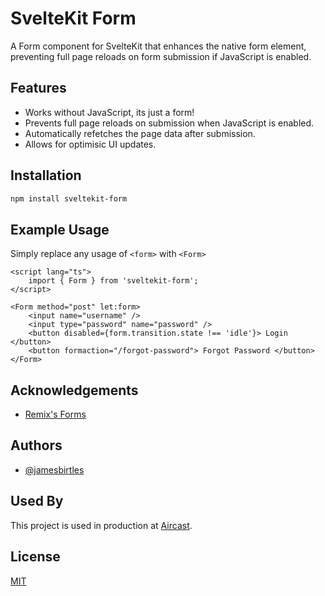 # SvelteKit Form

A Form component for SvelteKit that enhances the native form element,
preventing full page reloads on form submission if JavaScript is enabled.

## Features

- Works without JavaScript, its just a form!
- Prevents full page reloads on submission when JavaScript is enabled.
- Automatically refetches the page data after submission.
- Allows for optimisic UI updates.

## Installation

```sh
npm install sveltekit-form
```

## Example Usage

Simply replace any usage of `<form>` with `<Form>`

```svelte
<script lang="ts">
	import { Form } from 'sveltekit-form';
</script>

<Form method="post" let:form>
	<input name="username" />
	<input type="password" name="password" />
	<button disabled={form.transition.state !== 'idle'}> Login </button>
	<button formaction="/forgot-password"> Forgot Password </button>
</Form>
```

## Acknowledgements

- [Remix's Forms](https://remix.run/docs/en/v1/guides/data-writes#plain-html-forms)

## Authors

- [@jamesbirtles](https://www.github.com/jamesbirtles)

## Used By

This project is used in production at [Aircast](https://airca.st).

## License

[MIT](https://choosealicense.com/licenses/mit/)
